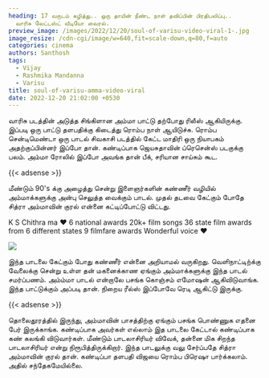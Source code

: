 ```yaml
---
heading: 17 வருடம் கழித்து.. ஒரு தாயின் நீண்ட நாள் தவிப்பின் பிரதிபலிப்பு..
  வாரிசு லேட்டஸ்ட் வீடியோ வைரல்.
preview_image: /images/2022/12/20/soul-of-varisu-video-viral-1-.jpg
image_resize: /cdn-cgi/image/w=640,fit=scale-down,q=80,f=auto
categories: cinema
authors: Santhosh
tags:
  - Vijay
  - Rashmika Mandanna
  - Varisu
title: soul-of-varisu-amma-video-viral
date: 2022-12-20 21:02:00 +0530
---
```



வாரிசு படத்தின் அடுத்த சிங்கிளான அம்மா பாட்டு தற்போது ரிலீஸ் ஆகியிருக்கு. இப்படி ஒரு பாட்டு தளபதிக்கு கிடைத்து ரொம்ப நாள் ஆயிடுச்சு. ரொம்ப சென்டிமெண்டா ஒரு பாடல் சிவகாசி படத்தில் கேட்ட மாதிரி ஒரு நியாபகம் அதற்குப்பின்னர் இப்போ தான். கண்டிப்பாக ஜெயசுதாவின் ப்ரெசென்ஸ் படகுக்கு பலம். அம்மா ரோலில் இப்போ அவங்க தான் பீக், சரியான சாய்சும் கூட.

{{< adsense >}}

மீண்டும் 90's க்கு அழைத்து சென்று இளைஞர்களின் கண்ணீர் வழியில் அம்மாக்களுக்கு அன்பு செலுத்த வைக்கும் பாடல். முதல் தடவை கேட்கும் போதே சித்ரா அம்மாவின் குரல் என்னை கட்டிப்போட்டு விட்டது.

K S Chithra ma ❤️
6 national awards
20k+ film songs
36 state film awards from 6 different states
9 filmfare awards
Wonderful voice ❤️

![](/images/2022/12/20/soul-of-varisu-video-viral-2-.jpg)

இந்த பாடலை கேட்கும் போது கண்ணீர் என்னை அறியாமல் வருகிறது.  வெளிநாட்டிற்க்கு வேலைக்கு சென்று உள்ள தன் மகனைக்காண ஏங்கும் அம்மாக்களுக்கு இந்த பாடல் சமர்ப்பணம். அம்ம்மா பாடல் என்றாலே பசங்க கொஞ்சம் எமோஷன் ஆகிவிடுவாங்க. இந்த பாட்டுக்கும் அப்படி தான். நிறைய ரீல்ஸ் இப்போவே ரெடி ஆகிட்டு இருக்கு.

{{< adsense >}}

தொலைதூரத்தில் இருந்து, அம்மாவின் பாசத்திற்கு ஏங்கும் பசங்க பொண்ணுக எதனை பேர் இருக்காங்க. கண்டிப்பாக அவர்கள் எல்லாம் இத பாடலை கேட்டால் கண்டிப்பாக கண் கலங்கி விடுவார்கள். மீண்டும் பாடலாசிரியர் விவேக், தன்னை மிக சிறந்த பாடலாசிரியர் என்று நிரூபித்திருக்கிறார். இந்த பாடலுக்கு வலு சேர்ப்பதே சித்ரா அம்மாவின் குரல் தான். கண்டிப்பா தளபதி விஜயை ரொம்ப பிரெஷா பார்க்கலாம். அதில் சந்தேகமேயில்லை.